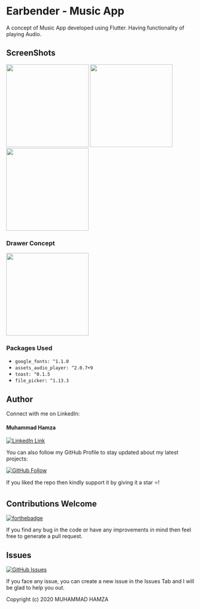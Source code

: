 # Earbender - Music App

A concept of Music App developed using Flutter. Having functionality of playing Audio.

## ScreenShots
<img src="SS/now_playing.jpg" width=220>  <img src="SS/play_list.jpg" width=220>  <img src="SS/alert_box.jpg" width=220>

### Drawer Concept

<img src="SS/gif.gif" width=220>

### Packages Used

- ```google_fonts: ^1.1.0```
- ```assets_audio_player: ^2.0.7+9```
- ```toast: ^0.1.5```
- ```file_picker: ^1.13.3```

## Author
Connect with me on LinkedIn:

#### Muhammad Hamza
[![LinkedIn Link](https://img.shields.io/badge/Connect-Hamza-blue.svg?logo=linkedin&longCache=true&style=social&label=Connect
)](https://www.linkedin.com/in/mhamzadev)

You can also follow my GitHub Profile to stay updated about my latest projects:

[![GitHub Follow](https://img.shields.io/badge/Connect-Hamza-blue.svg?logo=Github&longCache=true&style=social&label=Follow)](https://github.com/m-hamzashakeel)

If you liked the repo then kindly support it by giving it a star ⭐!

## Contributions Welcome
[![forthebadge](https://forthebadge.com/images/badges/built-with-love.svg)](#)

If you find any bug in the code or have any improvements in mind then feel free to generate a pull request.

## Issues
[![GitHub Issues](https://img.shields.io/github/issues/saadhaxxan/Car_Game_Python_Pygame.svg?style=flat&label=Issues&maxAge=2592000)](https://www.github.com/m-hamzashakeel/Earbender_Music_App/issues)

If you face any issue, you can create a new issue in the Issues Tab and I will be glad to help you out.

Copyright (c) 2020 MUHAMMAD HAMZA